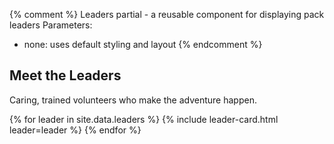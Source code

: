{% comment %}
Leaders partial - a reusable component for displaying pack leaders
Parameters:
- none: uses default styling and layout
{% endcomment %}

## Meet the Leaders

Caring, trained volunteers who make the adventure happen.

<div class="grid gap-6 mt-6 sm:grid-cols-2" markdown="0">

{% for leader in site.data.leaders %}
  {% include leader-card.html leader=leader %}
{% endfor %}

</div>
